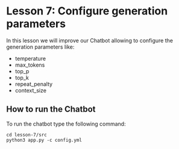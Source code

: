 # Lesson 7: Configure generation parameters

In this lesson we will improve our Chatbot allowing to configure the generation parameters like:
- temperature
- max_tokens
- top_p
- top_k
- repeat_penalty
- context_size

## How to run the Chatbot

To run the chatbot type the following command:

```
cd lesson-7/src
python3 app.py -c config.yml
```
